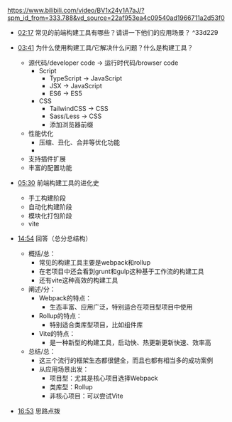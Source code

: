 https://www.bilibili.com/video/BV1x24y1A7aJ/?spm_id_from=333.788&vd_source=22af953ea4c09540ad1966711a2d53f0

- [02:17](https://www.bilibili.com/video/BV1x24y1A7aJ/?t=137.019286#t=02:17.02) 常见的前端构建工具有哪些？请讲一下他们的应用场景？
 ^33d229 
- [03:41](https://www.bilibili.com/video/BV1x24y1A7aJ/?t=221.107762#t=03:41.11) 为什么使用构建工具/它解决什么问题？什么是构建工具？
	- 源代码/developer code -> 运行时代码/browser code
		- Script
			- TypeScript -> JavaScript
			- JSX -> JavaScript
			- ES6 -> ES5
		- CSS
			- TailwindCSS -> CSS
			- Sass/Less -> CSS
			- 添加浏览器前缀
	- 性能优化
		- 压缩、丑化、合并等优化功能
		- 
	- 支持插件扩展
	- 丰富的配置功能 
- [05:30](https://www.bilibili.com/video/BV1x24y1A7aJ/?t=330.824063#t=05:30.82) 前端构建工具的进化史
	- 手工构建阶段
	- 自动化构建阶段
	- 模块化打包阶段
	- vite
- [14:54](https://www.bilibili.com/video/BV1x24y1A7aJ/?t=894.593521#t=14:54.59) 回答（总分总结构）
	- 概括/总：
		- 常见的构建工具主要是webpack和rollup
		- 在老项目中还会看到grunt和gulp这种基于工作流的构建工具
		- 还有vite这种高效的构建工具
	- 阐述/分：
		- Webpack的特点：
			- 生态丰富、应用广泛，特别适合在项目型项目中使用
		- Rollup的特点：
			- 特别适合类库型项目，比如组件库
		- Vite的特点：
			- 是一种新型的构建工具，启动快、热更新更新快速、效率高
	- 总结/总：
		- 这三个流行的框架生态都很健全，而且也都有相当多的成功案例
		- 从应用场景出发：
			- 项目型：尤其是核心项目选择Webpack
			- 类库型：Rollup
			- 非核心项目：可以尝试Vite

- [16:53](https://www.bilibili.com/video/BV1x24y1A7aJ/?t=1013.403037#t=16:53.40) 思路点拨